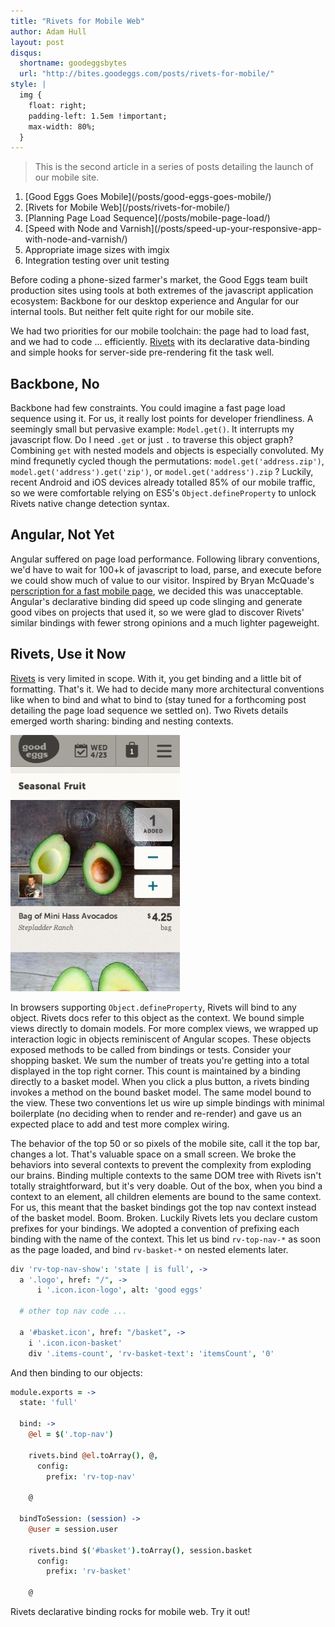 ```yaml
---
title: "Rivets for Mobile Web"
author: Adam Hull
layout: post
disqus:
  shortname: goodeggsbytes
  url: "http://bites.goodeggs.com/posts/rivets-for-mobile/"
style: |
  img {
    float: right;
    padding-left: 1.5em !important;
    max-width: 80%;
  }
---
```


<div class="series">
    <blockquote>This is the second article in a series of posts detailing the launch of our mobile site.</blockquote>
    <ol>
        <li>[Good Eggs Goes Mobile](/posts/good-eggs-goes-mobile/)</li>
        <li>[Rivets for Mobile Web](/posts/rivets-for-mobile/)</li>
        <li>[Planning Page Load Sequence](/posts/mobile-page-load/)</li>
        <li>[Speed with Node and Varnish](/posts/speed-up-your-responsive-app-with-node-and-varnish/)</li>
        <li>Appropriate image sizes with imgix</li>
        <li>Integration testing over unit testing</li>
    </ol>
</div>

Before coding a phone-sized farmer's market, the Good Eggs team built
production sites using tools at both extremes of the javascript application
ecosystem:  Backbone for our desktop experience and Angular for our internal tools.
But neither felt quite right for our mobile site.

We had two priorities for our mobile toolchain: <!-- more -->the page had to load
fast, and we had to code ... efficiently. [Rivets](http://www.rivetsjs.com/) with its
declarative data-binding and simple hooks for server-side pre-rendering fit the task well.


Backbone, No
------------

Backbone had few constraints.  You could imagine a fast page load sequence using it.  For us, it really lost points for developer friendliness.  A seemingly small but pervasive example: `Model.get()`.  It interrupts my javascript flow.  Do I need `.get` or just `.` to traverse this object graph?  Combining `get` with nested models and objects is especially convoluted.  My mind frequnetly cycled though the permutations: `model.get('address.zip')`, `model.get('address').get('zip')`, or `model.get('address').zip` ?  Luckily, recent Android and iOS devices already totalled 85% of our mobile traffic, so we were comfortable relying on ES5's `Object.defineProperty` to unlock Rivets native change detection syntax.

Angular, Not Yet
----------------

Angular suffered on page load performance.  Following library conventions, we'd have to wait for 100+k of javascript to load, parse, and execute before we could show much of value to our visitor.  Inspired by Bryan McQuade's [perscription for a fast mobile page](http://calendar.perfplanet.com/2012/make-your-mobile-pages-render-in-under-one-second/), we decided this was unacceptable.  Angular's declarative binding did speed up code slinging and generate good vibes on projects that used it, so we were glad to discover Rivets'  similar bindings with fewer strong opinions and a much lighter pageweight.

Rivets, Use it Now
------------------

[Rivets](http://www.rivetsjs.com/) is very limited in scope.  With it, you get binding and a little bit of formatting.  That's it.  We had to decide many more architectural conventions like when to bind and what to bind to (stay tuned for a forthcoming post detailing the page load sequence we settled on).  Two Rivets details emerged worth sharing: binding and nesting contexts.

![Mobile screenshot](/images/mobile-screenshot.jpg)

In browsers supporting `Object.defineProperty`, Rivets will bind to any object.  Rivets docs refer to this object as the context.  We bound simple views directly to domain models.  For more complex views, we wrapped up interaction logic in objects reminiscent of Angular scopes.  These objects exposed methods to be called from bindings or tests.  Consider your shopping basket.  We sum the number of treats you're getting into a total displayed in the top right corner.  This count is maintained by a binding directly to a basket model.  When you click a plus button, a rivets binding invokes a method on the bound basket model. The same model bound to the view.  These two conventions let us wire up simple bindings with minimal boilerplate (no deciding when to render and re-render) and gave us an expected place to add and test more complex wiring.

The behavior of the top 50 or so pixels of the mobile site, call it the top bar, changes a lot.  That's valuable space on a small screen.  We broke the behaviors into several contexts to prevent the complexity from exploding our brains.  Binding multiple contexts to the same DOM tree with Rivets isn't totally straightforward, but it's very doable.  Out of the box, when you bind a context to an element, all children elements are bound to the same context. For us, this meant that the basket bindings got the top nav context instead of the basket model. Boom.  Broken.  Luckily Rivets lets you declare custom prefixes for your bindings.  We adopted a convention of prefixing each binding with the name of the context.  This let us bind `rv-top-nav-*` as soon as the page loaded, and bind `rv-basket-*` on nested elements later.

``` coffeescript
div 'rv-top-nav-show': 'state | is full', ->
  a '.logo', href: "/", ->
      i '.icon.icon-logo', alt: 'good eggs'

  # other top nav code ...

  a '#basket.icon', href: "/basket", ->
    i '.icon.icon-basket'
    div '.items-count', 'rv-basket-text': 'itemsCount', '0'
```

And then binding to our objects:

``` coffeescript
module.exports = ->
  state: 'full'

  bind: ->
    @el = $('.top-nav')

    rivets.bind @el.toArray(), @,
      config:
        prefix: 'rv-top-nav'

    @

  bindToSession: (session) ->
    @user = session.user

    rivets.bind $('#basket').toArray(), session.basket
      config:
        prefix: 'rv-basket'

    @
```


Rivets declarative binding rocks for mobile web.  Try it out!
